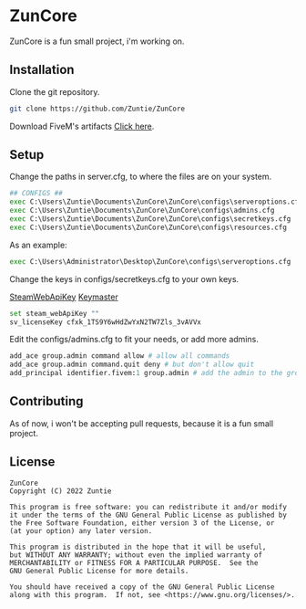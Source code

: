 # ZunCore
ZunCore is a fun small project, i'm working on.

## Installation

Clone the git repository.

```bash
git clone https://github.com/Zuntie/ZunCore
```

Download FiveM's artifacts
[Click here](https://runtime.fivem.net/artifacts/fivem/build_server_windows/master/).

## Setup

Change the paths in server.cfg, to where the files are on your system.
```python
## CONFIGS ##
exec C:\Users\Zuntie\Documents\ZunCore\ZunCore\configs\serveroptions.cfg
exec C:\Users\Zuntie\Documents\ZunCore\ZunCore\configs\admins.cfg
exec C:\Users\Zuntie\Documents\ZunCore\ZunCore\configs\secretkeys.cfg
exec C:\Users\Zuntie\Documents\ZunCore\ZunCore\configs\resources.cfg
```

As an example:
```python
exec C:\Users\Administrator\Desktop\ZunCore\configs\serveroptions.cfg
```

Change the keys in configs/secretkeys.cfg to your own keys.

[SteamWebApiKey](https://steamcommunity.com/dev/apikey)
[Keymaster](https://keymaster.fivem.net)

```python
set steam_webApiKey ""
sv_licenseKey cfxk_1TS9Y6wHdZwYxN2TW7Zls_3vAVVx
```

Edit the configs/admins.cfg to fit your needs, or add more admins.

```python
add_ace group.admin command allow # allow all commands
add_ace group.admin command.quit deny # but don't allow quit
add_principal identifier.fivem:1 group.admin # add the admin to the group
```

## Contributing
As of now, i won't be accepting pull requests, because it is a fun small project.

## License

    ZunCore
    Copyright (C) 2022 Zuntie

    This program is free software: you can redistribute it and/or modify
    it under the terms of the GNU General Public License as published by
    the Free Software Foundation, either version 3 of the License, or
    (at your option) any later version.

    This program is distributed in the hope that it will be useful,
    but WITHOUT ANY WARRANTY; without even the implied warranty of
    MERCHANTABILITY or FITNESS FOR A PARTICULAR PURPOSE.  See the
    GNU General Public License for more details.

    You should have received a copy of the GNU General Public License
    along with this program.  If not, see <https://www.gnu.org/licenses/>.